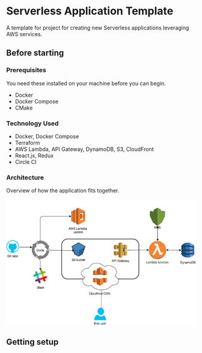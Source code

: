 # Serverless Application Template

A template for project for creating new Serverless applications leveraging AWS services.

## Before starting

### Prerequisites
You need these installed on your machine before you can begin.

* Docker
* Docker Compose
* CMake

### Technology Used
* Docker, Docker Compose
* Terraform
* AWS Lambda, API Gateway, DynamoDB, S3, CloudFront
* React.js, Redux
* Circle CI

### Architecture
Overview of how the application fits together.

![Architecture Diagram](images/hti_architecture.png)

## Getting setup
